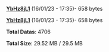 [**YbHz8jL1**](/data/YbHz8jL1.txt) (16/01/23 - 17:35)- 658 bytes

[**YbHz8jL1**](/data/YbHz8jL1.txt) (16/01/23 - 17:35)- 658 bytes

**Total Datas**: 4706

**Total Size**: 29.52 MB / 29.5 MB